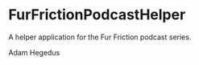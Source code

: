 FurFrictionPodcastHelper
========================

A helper application for the Fur Friction podcast series.

Adam Hegedus
